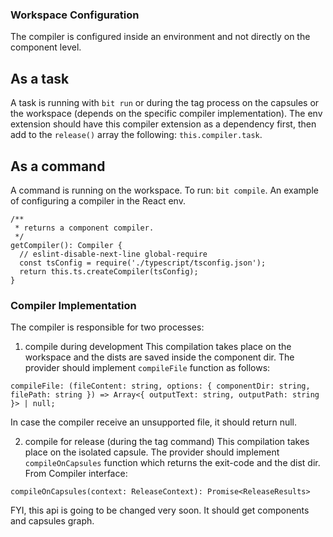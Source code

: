 ### Workspace Configuration

The compiler is configured inside an environment and not directly on the component level.

## As a task
A task is running with `bit run` or during the tag process on the capsules or the workspace (depends on the specific compiler implementation).
The env extension should have this compiler extension as a dependency first, then add to the `release()` array the following: `this.compiler.task`.

## As a command
A command is running on the workspace.
To run: `bit compile`.
An example of configuring a compiler in the React env.
```
/**
 * returns a component compiler.
 */
getCompiler(): Compiler {
  // eslint-disable-next-line global-require
  const tsConfig = require('./typescript/tsconfig.json');
  return this.ts.createCompiler(tsConfig);
}
```

### Compiler Implementation
The compiler is responsible for two processes:
1. compile during development
This compilation takes place on the workspace and the dists are saved inside the component dir.
The provider should implement `compileFile` function as follows:
```
compileFile: (fileContent: string, options: { componentDir: string, filePath: string }) => Array<{ outputText: string, outputPath: string }> | null;
```
In case the compiler receive an unsupported file, it should return null.

2. compile for release (during the tag command)
This compilation takes place on the isolated capsule.
The provider should implement `compileOnCapsules` function which returns the exit-code and the dist dir.
From Compiler interface:
```
compileOnCapsules(context: ReleaseContext): Promise<ReleaseResults>
```
FYI, this api is going to be changed very soon. It should get components and capsules graph.